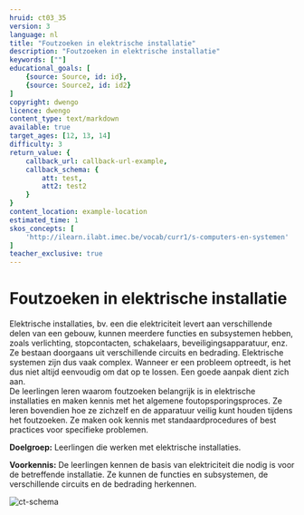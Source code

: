 ```yaml
---
hruid: ct03_35
version: 3
language: nl
title: "Foutzoeken in elektrische installatie"
description: "Foutzoeken in elektrische installatie"
keywords: [""]
educational_goals: [
    {source: Source, id: id}, 
    {source: Source2, id: id2}
]
copyright: dwengo
licence: dwengo
content_type: text/markdown
available: true
target_ages: [12, 13, 14]
difficulty: 3
return_value: {
    callback_url: callback-url-example,
    callback_schema: {
        att: test,
        att2: test2
    }
}
content_location: example-location
estimated_time: 1
skos_concepts: [
    'http://ilearn.ilabt.imec.be/vocab/curr1/s-computers-en-systemen'
]
teacher_exclusive: true
---
```

# Foutzoeken in elektrische installatie

Elektrische installaties, bv. een die elektriciteit levert aan verschillende delen van een gebouw, kunnen meerdere functies en subsystemen hebben, zoals verlichting, stopcontacten, schakelaars, beveiligingsapparatuur, enz. Ze bestaan doorgaans uit verschillende circuits en bedrading. Elektrische systemen zijn dus vaak complex. Wanneer er een probleem optreedt, is het dus niet altijd eenvoudig om dat op te lossen. Een goede aanpak dient zich aan.<br>
De leerlingen leren waarom foutzoeken belangrijk is in elektrische installaties en maken kennis met het algemene foutopsporingsproces. Ze leren bovendien hoe ze zichzelf en de apparatuur veilig kunt houden tijdens het foutzoeken. Ze maken ook kennis met standaardprocedures of best practices voor specifieke problemen.

**Doelgroep:** Leerlingen die werken met elektrische installaties.

**Voorkennis:** De leerlingen kennen de basis van elektriciteit die nodig is voor de betreffende installatie. Ze kunnen de functies en subsystemen, de verschillende circuits en de bedrading herkennen. 

![ct-schema](@learning-object/m_ct03_23/nl/3)



